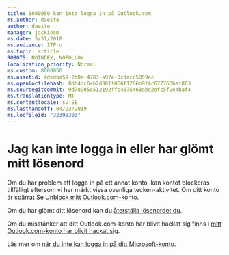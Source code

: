 ```yaml
---
title: 8000050 kan inte logga in på Outlook.com
ms.author: daeite
author: daeite
manager: jackiesm
ms.date: 5/31/2018
ms.audience: ITPro
ms.topic: article
ROBOTS: NOINDEX, NOFOLLOW
localization_priority: Normal
ms.custom: 8000050
ms.assetid: 4dedba59-2b0a-4783-a97e-0cdacc5059ec
ms.openlocfilehash: 8db4dc6ab2d881f066f1266b9f4c677763baf803
ms.sourcegitcommit: 9d78905c512192ffc4675468abd2efc5f2e4baf4
ms.translationtype: MT
ms.contentlocale: sv-SE
ms.lasthandoff: 04/23/2019
ms.locfileid: "32399303"
---
```

# <a name="i-cant-sign-in-or-forgot-my-password"></a>Jag kan inte logga in eller har glömt mitt lösenord

Om du har problem att logga in på ett annat konto, kan kontot blockeras tillfälligt eftersom vi har märkt vissa ovanliga tecken-aktivitet. Om ditt konto är spärrat Se [Unblock mitt Outlook.com-konto](https://go.microsoft.com/fwlink/p/?linkid=2001800&amp;clcid=0x409).
  
Om du har glömt ditt lösenord kan du [återställa lösenordet du](https://go.microsoft.com/fwlink/p/?linkid=841909).
  
Om du misstänker att ditt Outlook.com-konto har blivit hackat sig finns i [mitt Outlook.com-konto har blivit hackat sig](https://go.microsoft.com/fwlink/p/?linkid=874366).
  
Läs mer om [när du inte kan logga in på ditt Microsoft-konto](https://go.microsoft.com/fwlink/p/?linkid=842227).
  

